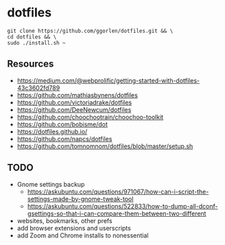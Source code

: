# dotfiles

```
git clone https://github.com/ggorlen/dotfiles.git && \
cd dotfiles && \
sudo ./install.sh ~
```

## Resources
- https://medium.com/@webprolific/getting-started-with-dotfiles-43c3602fd789
- https://github.com/mathiasbynens/dotfiles
- https://github.com/victoriadrake/dotfiles
- https://github.com/DeeNewcum/dotfiles
- https://github.com/choochootrain/choochoo-toolkit
- https://github.com/bobisme/dot
- https://dotfiles.github.io/
- https://github.com/napcs/dotfiles
- https://github.com/tomnomnom/dotfiles/blob/master/setup.sh

## TODO
- Gnome settings backup
  - https://askubuntu.com/questions/971067/how-can-i-script-the-settings-made-by-gnome-tweak-tool
  - https://askubuntu.com/questions/522833/how-to-dump-all-dconf-gsettings-so-that-i-can-compare-them-between-two-different
- websites, bookmarks, other prefs
- add browser extensions and userscripts
- add Zoom and Chrome installs to nonessential
